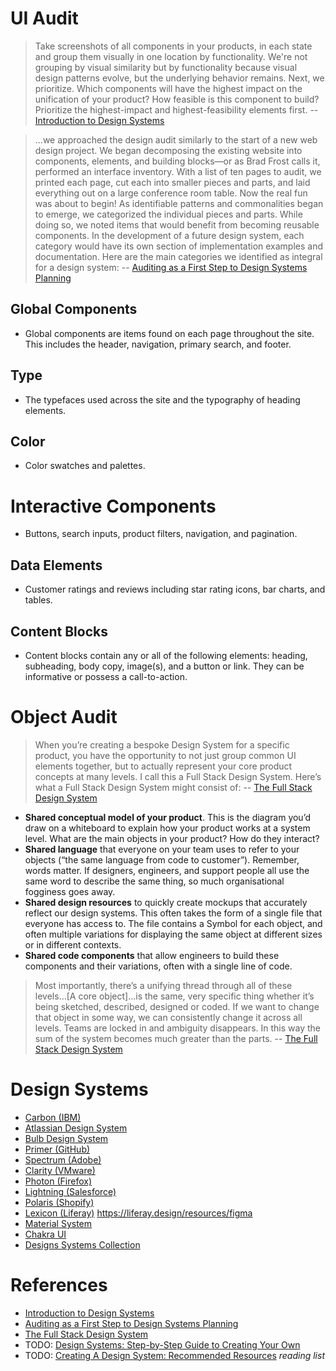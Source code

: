 # UI Audit

> Take screenshots of all components in your products, in each state and group them visually in one location by functionality. We're not grouping by visual similarity but by functionality because visual design patterns evolve, but the underlying behavior remains. Next, we prioritize. Which components will have the highest impact on the unification of your product? How feasible is this component to build? Prioritize the highest-impact and highest-feasibility elements first. -- [Introduction to Design Systems](https://fem-design-systems.netlify.app/building-a-design-system)

> ...we approached the design audit similarly to the start of a new web design project. We began decomposing the existing website into components, elements, and building blocks—or as Brad Frost calls it, performed an interface inventory. With a list of ten pages to audit, we printed each page, cut each into smaller pieces and parts, and laid everything out on a large conference room table. Now the real fun was about to begin! As identifiable patterns and commonalities began to emerge, we categorized the individual pieces and parts. While doing so, we noted items that would benefit from becoming reusable components. In the development of a future design system, each category would have its own section of implementation examples and documentation. Here are the main categories we identified as integral for a design system: -- [Auditing as a First Step to Design Systems Planning](https://sparkbox.com/foundry/design_audit_for_design_system_planning)

## Global Components
* Global components are items found on each page throughout the site. This includes the header, navigation, primary search, and footer.

## Type
* The typefaces used across the site and the typography of heading elements.

## Color
* Color swatches and palettes.

# Interactive Components
* Buttons, search inputs, product filters, navigation, and pagination.

## Data Elements
* Customer ratings and reviews including star rating icons, bar charts, and tables.

## Content Blocks
* Content blocks contain any or all of the following elements: heading, subheading, body copy, image(s), and a button or link. They can be informative or possess a call-to-action.

# Object Audit

> When you’re creating a bespoke Design System for a specific product, you have the opportunity to not just group common UI elements together, but to actually represent your core product concepts at many levels. I call this a Full Stack Design System. Here’s what a Full Stack Design System might consist of: -- [The Full Stack Design System](https://www.intercom.com/blog/the-full-stack-design-system/)

* __Shared conceptual model of your product__. This is the diagram you’d draw on a whiteboard to explain how your product works at a system level. What are the main objects in your product? How do they interact?
* __Shared language__ that everyone on your team uses to refer to your objects (“the same language from code to customer”). Remember, words matter. If designers, engineers, and support people all use the same word to describe the same thing, so much organisational fogginess goes away.
* __Shared design resources__ to quickly create mockups that accurately reflect our design systems. This often takes the form of a single file that everyone has access to. The file contains a Symbol for each object, and often multiple variations for displaying the same object at different sizes or in different contexts.
* __Shared code components__ that allow engineers to build these components and their variations, often with a single line of code.

> Most importantly, there’s a unifying thread through all of these levels...[A core object]...is the same, very specific thing whether it’s being sketched, described, designed or coded. If we want to change that object in some way, we can consistently change it across all levels. Teams are locked in and ambiguity disappears. In this way the sum of the system becomes much greater than the parts. -- [The Full Stack Design System](https://www.intercom.com/blog/the-full-stack-design-system/)

# Design Systems
* [Carbon (IBM)](https://carbondesignsystem.com/)
* [Atlassian Design System](https://atlassian.design/)
* [Bulb Design System](https://design.bulb.co.uk)
* [Primer (GitHub)](https://primer.style)
* [Spectrum (Adobe)](https://react-spectrum.adobe.com)
* [Clarity (VMware)](https://clarity.design)
* [Photon (Firefox)](https://design.firefox.com/photon)
* [Lightning (Salesforce)](https://lightningdesignsystem.com/)
* [Polaris (Shopify)](https://polaris.shopify.com/)
* [Lexicon (Liferay)](https://liferay.design/lexicon) <https://liferay.design/resources/figma>
* [Material System](https://material.io/design)
* [Chakra UI](https://chakra-ui.com/)
* [Designs Systems Collection](https://designsystemsrepo.com)

# References
* [Introduction to Design Systems](https://fem-design-systems.netlify.app/building-a-design-system)
* [Auditing as a First Step to Design Systems Planning](https://sparkbox.com/foundry/design_audit_for_design_system_planning)
* [The Full Stack Design System](https://www.intercom.com/blog/the-full-stack-design-system/)
* TODO: [Design Systems: Step-by-Step Guide to Creating Your Own](https://www.uxpin.com/create-design-system-guide/)
* TODO: [Creating A Design System: Recommended Resources](https://www.uxpin.com/create-design-system-guide/recommended-resources) *reading list*
